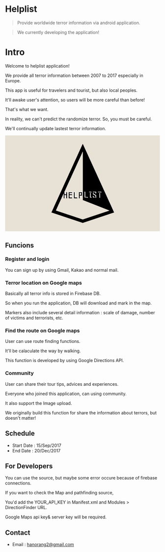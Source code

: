 # Helplist
> Provide worldwide terror information via android application.

> We currently developing the application!

# Intro
Welcome to helplist application!

We provide all terror information between 2007 to 2017 especially in Europe.

This app is useful for travelers and tourist, but also local peoples.

It'll awake user's attention, so users will be more careful than before!

That's what we want. 

In reality, we can't predict the randomize terror. So, you must be careful.

We'll continually update lastest terror information.

![MainScreen](./MainScreen.jpg)


## Funcions
### Register and login
You can sign up by using Gmail, Kakao and normal mail.


### Terror location on Google maps
Basically all terror info is stored in Firebase DB.

So when you run the application, DB will download and mark in the map.

Markers also include several detail information : scale of damage, number of victims and terrorists, etc.


### Find the route on Google maps
User can use route finding functions.

It'll be calaculate the way by walking.

This function is developed by using Google Directions API.


### Community
User can share their tour tips, advices and experiences.

Everyone who joined this application, can using community.

It also support the Image upload.

We originally build this function for share the information about terrors, but doesn't matter!


## Schedule
* Start Date : 15/Sep/2017
* End Date : 20/Dec/2017


## For Developers
You can use the source, but maybe some error occure because of firebase connections.

If you want to check the Map and pathfinding source,

You'd add the YOUR_API_KEY in Manifest.xml and Modules > DirectionFinder URL.

Google Maps api key& server key will be required.


## Contact
* Email : hanorang2@gmail.com
